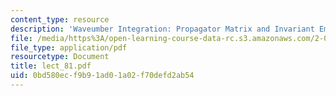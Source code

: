 ```yaml
---
content_type: resource
description: 'Waveumber Integration: Propagator Matrix and Invariant Embedding Solution'
file: /media/https%3A/open-learning-course-data-rc.s3.amazonaws.com/2-068-computational-ocean-acoustics-13-853-spring-2003/0bd580ecf9b91ad01a02f70defd2ab54_lect_81.pdf
file_type: application/pdf
resourcetype: Document
title: lect_81.pdf
uid: 0bd580ec-f9b9-1ad0-1a02-f70defd2ab54
---
```

